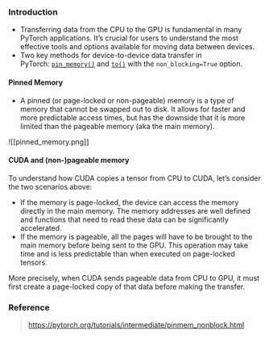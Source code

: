 
### Introduction

+ Transferring data from the CPU to the GPU is fundamental in many PyTorch applications. It’s crucial for users to understand the most effective tools and options available for moving data between devices.
+ Two key methods for device-to-device data transfer in PyTorch: [`pin_memory()`](https://pytorch.org/docs/stable/generated/torch.Tensor.pin_memory.html#torch.Tensor.pin_memory "(in PyTorch v2.7)") and [`to()`](https://pytorch.org/docs/stable/generated/torch.Tensor.to.html#torch.Tensor.to "(in PyTorch v2.7)") with the `non_blocking=True` option.

#### Pinned Memory

+ A pinned (or page-locked or non-pageable) memory is a type of memory that cannot be swapped out to disk. It allows for faster and more predictable access times, but has the downside that it is more limited than the pageable memory (aka the main memory).

![[pinned_memory.png]]
#### CUDA and (non-)pageable memory

To understand how CUDA copies a tensor from CPU to CUDA, let’s consider the two scenarios above:

- If the memory is page-locked, the device can access the memory directly in the main memory. The memory addresses are well defined and functions that need to read these data can be significantly accelerated.
- If the memory is pageable, all the pages will have to be brought to the main memory before being sent to the GPU. This operation may take time and is less predictable than when executed on page-locked tensors.

More precisely, when CUDA sends pageable data from CPU to GPU, it must first create a page-locked copy of that data before making the transfer.

### Reference

> https://pytorch.org/tutorials/intermediate/pinmem_nonblock.html